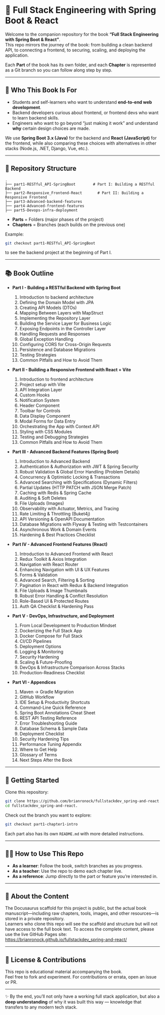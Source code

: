 # 📖 Full Stack Engineering with Spring Boot & React

Welcome to the companion repository for the book **“Full Stack Engineering with Spring Boot & React”**.  
This repo mirrors the journey of the book: from building a clean backend API, to connecting a frontend, to securing, scaling, and deploying the application.

Each **Part** of the book has its own folder, and each **Chapter** is represented as a Git branch so you can follow along step by step.

---

## 🎯 Who This Book Is For
- Students and self-learners who want to understand **end-to-end web development**.  
- Backend developers curious about frontend, or frontend devs who want to learn backend skills.  
- Engineers who want to go beyond “just making it work” and understand **why** certain design choices are made.  

We use **Spring Boot 3.x (Java)** for the backend and **React (JavaScript)** for the frontend, while also comparing these choices with alternatives in other stacks (Node.js, .NET, Django, Vue, etc.).

---

## 📂 Repository Structure

```text
.
├── part1-RESTful_API-SpringBoot        # Part I: Building a RESTful Backend
├── part2-Responsive_Frontend-React       # Part II: Building a Responsive Frontend
├── part3-Advanced-backend-features
├── part4-Advanced-frontend-features
├── part5-Devops-infra-deployment
```

- **Parts** = Folders (major phases of the project)  
- **Chapters** = Branches (each builds on the previous one)  

Example:  
```bash
git checkout part1-RESTful_API-SpringBoot
```
to see the backend project at the beginning of Part I.

---

## 📚 Book Outline

- **Part I - Building a RESTful Backend with Spring Boot**  
  1. Introduction to backend architecture  
  2. Defining the Domain Model with JPA  
  3. Creating API Models (DTOs)
  4. Mapping Between Layers with MapStruct
  5. Implementing the Repository Layer
  6. Building the Service Layer for Business Logic
  7. Exposing Endpoints in the Controller Layer 
  8. Handling Requests and Responses  
  9. Global Exception Handling
  10. Configuring CORS for Cross-Origin Requests
  11. Persistence and Database Migrations
  12. Testing Strategies
  13. Common Pitfalls and How to Avoid Them

- **Part II - Building a Responsive Frontend with React + Vite**  
  1. Introduction to frontend architecture  
  2. Project setup with Vite  
  3. API Integration Layer
  4. Custom Hooks
  5. Notification System
  6. Header Component
  7. Toolbar for Controls
  8. Data Display Component
  9. Modal Forms for Data Entry
  10. Orchestrating the App with Context API
  11. Styling with CSS Modules
  12. Testing and Debugging Strategies
  13. Common Pitfalls and How to Avoid Them

- **Part III - Advanced Backend Features (Spring Boot)**  
  1. Introduction to Advanced Backend
  2. Authentication & Authorization with JWT & Spring Security  
  3. Robust Validation & Global Error Handling (Problem Details)
  4. Concurrency & Optimistic Locking & Transactions
  5. Advanced Searching with Specifications (Dynamic Filters)
  6. Partial Updates (HTTP PATCH with JSON Merge Patch)  
  7. Caching with Redis & Spring Cache
  8. Auditing & Soft Deletes  
  9. File Uploads (Images)  
  10. Observability with Actuator, Metrics, and Tracing  
  11. Rate Limiting & Throttling (Buket4j)
  12. API Versioning & OpenAPI Documentation  
  13. Database Migrations with Flyway & Testing with Testcontainers  
  14. Asynchronous Work & Domain Events  
  15. Hardening & Best Practices Checklist  

- **Part IV - Advanced Frontend Features (React)**  
  1. Introduction to Advanced Frontend with React  
  2. Redux Toolkit & Axios Integration  
  3. Navigation with React Router  
  4. Enhancing Navigation with UI & UX Features  
  5. Forms & Validation  
  6. Advanced Search, Filtering & Sorting  
  7. Pagination in React with Redux & Backend Integration  
  8. File Uploads & Image Thumbnails  
  9. Robust Error Handling & Conflict Resolution  
  10. Role-Based UI & Protected Routes  
  11. Auth QA Checklist & Hardening Pass  

- **Part V - DevOps, Infrastructure, and Deployment**  
  1. From Local Development to Production Mindset  
  2. Dockerizing the Full Stack App  
  3. Docker Compose for Full Stack  
  4. CI/CD Pipelines  
  5. Deployment Options  
  6. Logging & Monitoring  
  7. Security Hardening  
  8. Scaling & Future-Proofing  
  9. DevOps & Infrastructure Comparison Across Stacks  
  10. Production-Readiness Checklist  

- **Part VI - Appendices**  
  1. Maven → Gradle Migration  
  2. GitHub Workflow  
  3. IDE Setup & Productivity Shortcuts  
  4. Command-Line Quick Reference  
  5. Spring Boot Annotations Cheat Sheet  
  6. REST API Testing Reference  
  7. Error Troubleshooting Guide  
  8. Database Schema & Sample Data  
  9. Deployment Checklist  
  10. Security Hardening Tips  
  11. Performance Tuning Appendix  
  12. Where to Get Help  
  13. Glossary of Terms  
  14. Next Steps After the Book  

---

## 🚀 Getting Started

Clone this repository:

```bash
git clone https://github.com/brianronock/fullstackdev_spring-and-react.git
cd fullstackdev_spring-and-react.
```

Check out the branch you want to explore:

```bash
git checkout part1-chapter1-intro
```

Each part also has its own `README.md` with more detailed instructions.

---

## 🧑‍🏫 How to Use This Repo

- **As a learner**: Follow the book, switch branches as you progress.  
- **As a teacher**: Use the repo to demo each chapter live.  
- **As a reference**: Jump directly to the part or feature you’re interested in.  

---

## 📖 About the Content

The Docusaurus scaffold for this project is public, but the actual book manuscript—including raw chapters, tools, images, and other resources—is stored in a private repository.  
Learners who clone this repo will see the scaffold and structure but will not have access to the full book text. To access the complete content, please use the live GitHub Pages site:  
https://brianronock.github.io/fullstackdev_spring-and-react/

---

## 📜 License & Contributions

This repo is educational material accompanying the book.  
Feel free to fork and experiment. For contributions or errata, open an issue or PR.  

---

✨ By the end, you’ll not only have a working full stack application, but also a **deep understanding** of why it was built this way — knowledge that transfers to any modern tech stack.
